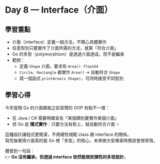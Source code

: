 # Day 8 — Interface（介面）

## 學習重點
- 介面（interface）定義一組方法，不關心具體實作  
- 任意型別只要實作了介面所需的方法，就算「符合介面」  
- Go 的多型（polymorphism）是透過介面達成，而不是繼承  
- 範例：
  - 定義 `Shape` 介面，要求有 `Area() float64`
  - `Circle`、`Rectangle` 都實作 `Area()` → 自動符合 `Shape`
  - 寫一個函式 `printArea(s Shape)`，可同時接受不同型別

## 學習心得
今天發現 Go 的介面跟我之前習慣的 OOP 有點不一樣：  
- 在 Java / C# 需要明確宣告「某個類別要實作某個介面」  
- 但 Go 是 **隱式實作**：只要方法有對上，就自動符合介面 ✨  

這種設計讓程式更簡潔，不用硬性規範 class 跟 interface 的關係。  
寫完後覺得介面真的是 Go 裡「多型」的核心，未來做大型專案時應該會很常用。  

體會到一句話：  
👉 **Go 沒有繼承，但透過 interface 依然能做到彈性的多型設計**。
